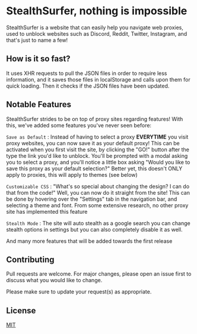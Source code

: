 # StealthSurfer, nothing is impossible

StealthSurfer is a website that can easily help you navigate web proxies, used to unblock websites such as Discord, Reddit, Twitter, Instagram, and that's just to name a few!

## How is it so fast?

It uses XHR requests to pull the JSON files in order to require less information, and it saves those files in localStorage and calls upon them for quick loading. Then it checks if the JSON files have been updated.

## Notable Features

StealthSurfer strides to be on top of proxy sites regarding features! With this, we've added some features you've never seen before:

``Save as Default`` : Instead of having to select a proxy **EVERYTIME** you visit proxy websites, you can now save it as your default proxy! This can be activated when you first visit the site, by clicking the "GO!" button after the type the link you'd like to unblock. You'll be prompted with a modal asking you to select a proxy, and you'll notice a little box asking "Would you like to save this proxy as your default selection?" Better yet, this doesn't ONLY apply to proxies, this will apply to themes (see below)

``Customizable CSS`` : "What's so special about changing the design? I can do that from the code!" Well, you can now do it straight from the site! This can be done by hovering over the "Settings" tab in the navigation bar, and selecting a theme and font. From some extensive research, no other proxy site has implemented this feature

``Stealth Mode`` : The site will auto stealth as a google search you can change stealth options in settings but you can also completely disable it as well.

  And many more features that will be added towards the first release

## Contributing
Pull requests are welcome. For major changes, please open an issue first to discuss what you would like to change.

Please make sure to update your request(s) as appropriate.

## License
[MIT](https://choosealicense.com/licenses/mit/)
